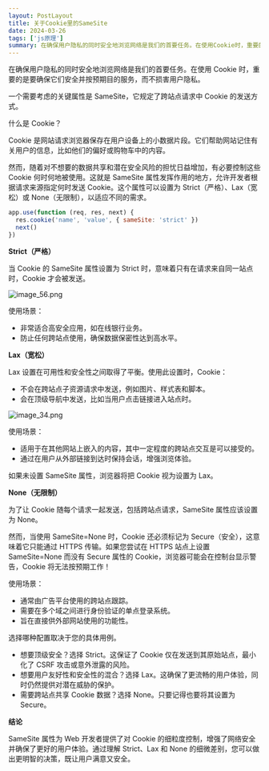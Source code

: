 ```yaml
---
layout: PostLayout
title: 关于Cookie里的SameSite
date: 2024-03-26
tags: ['js原理']
summary: 在确保用户隐私的同时安全地浏览网络是我们的首要任务。在使用Cookie时，重要的是要确保它们安全并按预期目的服务，而不损害用户隐私。一个需要考虑的关键属性是SameSite，它规定了跨站点请求中Cookie的发送方式。
---
```


在确保用户隐私的同时安全地浏览网络是我们的首要任务。在使用 Cookie 时，重要的是要确保它们安全并按预期目的服务，而不损害用户隐私。

一个需要考虑的关键属性是 SameSite，它规定了跨站点请求中 Cookie 的发送方式。

什么是 Cookie？

Cookie 是网站请求浏览器保存在用户设备上的小数据片段。它们帮助网站记住有关用户的信息，比如他们的偏好或购物车中的内容。

然而，随着对不想要的数据共享和潜在安全风险的担忧日益增加，有必要控制这些 Cookie 何时何地被使用。这就是 SameSite 属性发挥作用的地方，允许开发者根据请求来源指定何时发送 Cookie。这个属性可以设置为 Strict（严格）、Lax（宽松）或 None（无限制），以适应不同的需求。

```js
app.use(function (req, res, next) {
  res.cookie('name', 'value', { sameSite: 'strict' })
  next()
})
```

**Strict（严格）**

当 Cookie 的 SameSite 属性设置为 Strict 时，意味着只有在请求来自同一站点时，Cookie 才会被发送。

![image_56.png](https://p9-juejin.byteimg.com/tos-cn-i-k3u1fbpfcp/dbf8001b53e04f61b66a3543df3ceae0~tplv-k3u1fbpfcp-jj-mark:0:0:0:0:q75.image#?w=2396&h=724&s=43523&e=png&a=1&b=1f1f1f)

使用场景：

- 非常适合高安全应用，如在线银行业务。
- 防止任何跨站点使用，确保数据保密性达到高水平。

**Lax（宽松）**

Lax 设置在可用性和安全性之间取得了平衡。使用此设置时，Cookie：

- 不会在跨站点子资源请求中发送，例如图片、样式表和脚本。
- 会在顶级导航中发送，比如当用户点击链接进入站点时。

![image_34.png](https://p6-juejin.byteimg.com/tos-cn-i-k3u1fbpfcp/ea94ab2592114e959cc0a25dff9bc6e7~tplv-k3u1fbpfcp-jj-mark:0:0:0:0:q75.image#?w=2342&h=620&s=41562&e=png&a=1&b=121318)

使用场景：

- 适用于在其他网站上嵌入的内容，其中一定程度的跨站点交互是可以接受的。
- 通过在用户从外部链接到达时保持会话，增强浏览体验。

如果未设置 SameSite 属性，浏览器将把 Cookie 视为设置为 Lax。

**None（无限制）**

为了让 Cookie 随每个请求一起发送，包括跨站点请求，SameSite 属性应该设置为 None。

然而，当使用 SameSite=None 时，Cookie 还必须标记为 Secure（安全），这意味着它只能通过 HTTPS 传输。如果您尝试在 HTTPS 站点上设置 SameSite=None 而没有 Secure 属性的 Cookie，浏览器可能会在控制台显示警告，Cookie 将无法按预期工作！

使用场景：

- 通常由广告平台使用的跨站点跟踪。
- 需要在多个域之间进行身份验证的单点登录系统。
- 旨在直接供外部网站使用的功能性。

选择哪种配置取决于您的具体用例。

- 想要顶级安全？选择 Strict。这保证了 Cookie 仅在发送到其原始站点，最小化了 CSRF 攻击或意外泄露的风险。
- 想要用户友好性和安全性的混合？选择 Lax。这确保了更流畅的用户体验，同时仍然提供对潜在威胁的保护。
- 需要跨站点共享 Cookie 数据？选择 None。只要记得也要将其设置为 Secure。

**结论**

SameSite 属性为 Web 开发者提供了对 Cookie 的细粒度控制，增强了网络安全并确保了更好的用户体验。通过理解 Strict、Lax 和 None 的细微差别，您可以做出更明智的决策，既让用户满意又安全。
